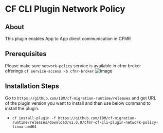 # CF CLI Plugin Network Policy

## About
This plugin enables App to App direct communication in CFMR

## Prerequisites
Please make sure `network-policy` service is available in cfmr broker offerings
`cf service-access -b cfmr-broker`
![image](https://user-images.githubusercontent.com/84785003/130772976-1b0246a0-44fd-4f17-afdb-1fff84f1cab5.png)

## Installation Steps
Go to `https://github.com/IBM/cf-migration-runtime/releases` and get URL of the plugin version you want to install and then use below command to install the plugin.

- `cf install-plugin -f https://github.com/IBM/cf-migration-runtime/releases/download/v1.0.0/cfmr-cf-cli-plugin-network-policy-linux-amd64`

